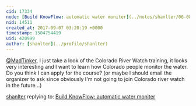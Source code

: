 ```yaml
---
cid: 17334
node: [Build KnowFlow: automatic water moniter](../notes/shanlter/06-08-2017/knowflow-automatic-water-meter)
nid: 14511
created_at: 2017-09-07 03:20:19 +0000
timestamp: 1504754419
uid: 420999
author: [shanlter](../profile/shanlter)
---
```


[@MadTinker](/profile/MadTinker), I just take a look of the Colorado River Watch training, it looks very interesting and I want to learn how Colorado people monitor the water. Do you think I can apply for the course? (or maybe I should email the organizer to ask since obviously I'm not going to join Colorado river watch in the future...)

[shanlter](../profile/shanlter) replying to: [Build KnowFlow: automatic water moniter](../notes/shanlter/06-08-2017/knowflow-automatic-water-meter)

